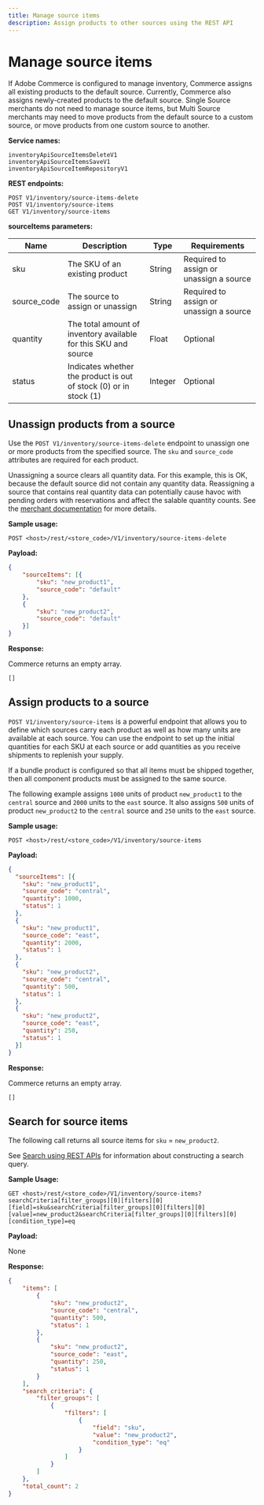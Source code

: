 ```yaml
---
title: Manage source items
description: Assign products to other sources using the REST API
--- 
```

 
# Manage source items

If Adobe Commerce is configured to manage inventory, Commerce assigns all existing products to the default source. Currently, Commerce also assigns newly-created products to the default source. Single Source merchants do not need to manage source items, but Multi Source merchants may need to move products from the default source to a custom source, or move products from one custom source to another.

**Service names:**

```http
inventoryApiSourceItemsDeleteV1
inventoryApiSourceItemsSaveV1
inventoryApiSourceItemRepositoryV1
```

**REST endpoints:**

```http
POST V1/inventory/source-items-delete
POST V1/inventory/source-items
GET V1/inventory/source-items
```

**sourceItems parameters:**

Name | Description | Type | Requirements
--- | --- | --- | ---
sku | The SKU of an existing product | String | Required to assign or unassign a source
source_code | The source to assign or unassign | String | Required to assign or unassign a source
quantity | The total amount of inventory available for this SKU and source | Float | Optional
status |  Indicates whether the product is out of stock (0) or in stock (1) | Integer | Optional

## Unassign products from a source

Use the `POST V1/inventory/source-items-delete` endpoint to unassign one or more products from the specified source. The `sku` and `source_code` attributes are required for each product.

<InlineAlert variant="warning" slots="text"/>

Unassigning a source clears all quantity data. For this example, this is OK, because the default source did not contain any quantity data. Reassigning a source that contains real quantity data can potentially cause havoc with pending orders with reservations and affect the salable quantity counts. See the [merchant documentation](https://docs.magento.com/user-guide/catalog/inventory-bulk-transfer-inventory.html) for more details.

**Sample usage:**

`POST <host>/rest/<store_code>/V1/inventory/source-items-delete`

**Payload:**

```json
{
    "sourceItems": [{
        "sku": "new_product1",
        "source_code": "default"
    },
    {
        "sku": "new_product2",
        "source_code": "default"
    }]
}
```

**Response:**

Commerce returns an empty array.

`[]`

## Assign products to a source

`POST V1/inventory/source-items` is a powerful endpoint that allows you to define which sources carry each product as well as how many units are available at each source. You can use the endpoint to set up the initial quantities for each SKU at each source or add quantities as you receive shipments to replenish your supply.

<InlineAlert variant="info" slots="text"/>

If a bundle product is configured so that all items must be shipped together, then all component products must be assigned to the same source.

The following example assigns `1000` units of product `new_product1` to the `central` source and `2000` units to the `east` source. It also assigns `500` units of product `new_product2` to the `central` source and `250` units to the `east` source.

**Sample usage:**

`POST <host>/rest/<store_code>/V1/inventory/source-items`

**Payload:**

```json
{
  "sourceItems": [{
    "sku": "new_product1",
    "source_code": "central",
    "quantity": 1000,
    "status": 1
  },
  {
    "sku": "new_product1",
    "source_code": "east",
    "quantity": 2000,
    "status": 1
  },
  {
    "sku": "new_product2",
    "source_code": "central",
    "quantity": 500,
    "status": 1
  },
  {
    "sku": "new_product2",
    "source_code": "east",
    "quantity": 250,
    "status": 1
  }]
}
```

**Response:**

Commerce returns an empty array.

`[]`

## Search for source items

The following call returns all source items for `sku` = `new_product2`.

See [Search using REST APIs](/rest/use_rest/performing-searches/) for information about constructing a search query.

**Sample Usage:**

`GET <host>/rest/<store_code>/V1/inventory/source-items?searchCriteria[filter_groups][0][filters][0][field]=sku&searchCriteria[filter_groups][0][filters][0][value]=new_product2&searchCriteria[filter_groups][0][filters][0][condition_type]=eq`

**Payload:**

None

**Response:**

```json
{
    "items": [
        {
            "sku": "new_product2",
            "source_code": "central",
            "quantity": 500,
            "status": 1
        },
        {
            "sku": "new_product2",
            "source_code": "east",
            "quantity": 250,
            "status": 1
        }
    ],
    "search_criteria": {
        "filter_groups": [
            {
                "filters": [
                    {
                        "field": "sku",
                        "value": "new_product2",
                        "condition_type": "eq"
                    }
                ]
            }
        ]
    },
    "total_count": 2
}
```
